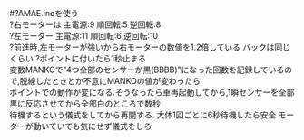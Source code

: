 #?AMAE.inoを使う  
?右モーターは 主電源:9 順回転:5 逆回転:8  
?左モーター 主電源:11 順回転:6 逆回転:10  
?前進時,左モーターが強いから右モーターの数値を1.2倍している バックは同じくらい 
?ポイントに付いたら1秒止まる  
変数MANKOで"4つ全部のセンサーが黒(BBBB)"になった回数を記録しているので,脱線したときとか不意にMANKOの値が変わったら  
ポイントでの動作が変になる.そうなったら車再起動してから,1瞬センサーを全部黒に反応させてから全部白のところで数秒  
待機するという儀式をしてから再開する. 大体1回ごとに6秒待機したら安全 モーターが動いていても気にせず儀式をしろ  